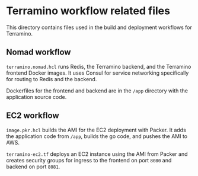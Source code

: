 # Terramino workflow related files

This directory contains files used in the build and deployment workflows for Terramino.

## Nomad workflow

`terramino.nomad.hcl` runs Redis, the Terramino backend, and the Terramino frontend Docker images. It uses Consul for service networking specifically for routing to Redis and the backend.

Dockerfiles for the frontend and backend are in the `/app` directory with the application source code.

## EC2 workflow

`image.pkr.hcl` builds the AMI for the EC2 deployment with Packer. It adds the application code from `/app`, builds the go code, and pushes the AMI to AWS.

`terramino-ec2.tf` deploys an EC2 instance using the AMI from Packer and creates security groups for ingress to the frontend on port `8080` and backend on port `8081`.